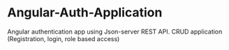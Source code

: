 # Angular-Auth-Application
 Angular authentication app using Json-server REST API. CRUD application (Registration, login, role based access)

